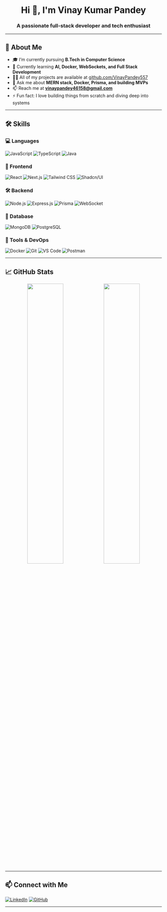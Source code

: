 <h1 align="center">Hi 👋, I'm Vinay Kumar Pandey</h1>
<h3 align="center">A passionate full-stack developer and tech enthusiast</h3>

---

## 🚀 About Me

- 🎓 I’m currently pursuing **B.Tech in Computer Science**
- 🧠 Currently learning **AI, Docker, WebSockets, and Full Stack Development**
- 👨‍💻 All of my projects are available at [github.com/VinayPandey557](https://github.com/VinayPandey557)
- 💬 Ask me about **MERN stack, Docker, Prisma, and building MVPs**
- 📫 Reach me at **vinaypandey46158@gmail.com**
- ⚡ Fun fact: I love building things from scratch and diving deep into systems

---

## 🛠️ Skills

### 💻 Languages
![JavaScript](https://img.shields.io/badge/JavaScript-F7DF1E?style=flat-square&logo=javascript&logoColor=black)
![TypeScript](https://img.shields.io/badge/TypeScript-007ACC?style=flat-square&logo=typescript&logoColor=white)
![Java](https://img.shields.io/badge/Java-ED8B00?style=flat-square&logo=java&logoColor=white)

### 🧩 Frontend
![React](https://img.shields.io/badge/React-20232A?style=flat-square&logo=react&logoColor=61DAFB)
![Next.js](https://img.shields.io/badge/Next.js-000?style=flat-square&logo=next.js&logoColor=white)
![Tailwind CSS](https://img.shields.io/badge/Tailwind_CSS-38B2AC?style=flat-square&logo=tailwind-css&logoColor=white)
![Shadcn/UI](https://img.shields.io/badge/Shadcn/UI-black?style=flat-square)

### 🛠️ Backend
![Node.js](https://img.shields.io/badge/Node.js-339933?style=flat-square&logo=node.js&logoColor=white)
![Express.js](https://img.shields.io/badge/Express.js-000000?style=flat-square&logo=express&logoColor=white)
![Prisma](https://img.shields.io/badge/Prisma-3982CE?style=flat-square&logo=prisma&logoColor=white)
![WebSocket](https://img.shields.io/badge/WebSocket-35495E?style=flat-square)

### 🧱 Database
![MongoDB](https://img.shields.io/badge/MongoDB-4EA94B?style=flat-square&logo=mongodb&logoColor=white)
![PostgreSQL](https://img.shields.io/badge/PostgreSQL-316192?style=flat-square&logo=postgresql&logoColor=white)

### 🧰 Tools & DevOps
![Docker](https://img.shields.io/badge/Docker-2496ED?style=flat-square&logo=docker&logoColor=white)
![Git](https://img.shields.io/badge/Git-F05032?style=flat-square&logo=git&logoColor=white)
![VS Code](https://img.shields.io/badge/VS_Code-007ACC?style=flat-square&logo=visual-studio-code&logoColor=white)
![Postman](https://img.shields.io/badge/Postman-FF6C37?style=flat-square&logo=postman&logoColor=white)

---

## 📈 GitHub Stats

<p align="center">
  <img src="https://github-readme-stats.vercel.app/api?username=VinayPandey557&show_icons=true&theme=radical" width="48%" />
  <img src="https://github-readme-streak-stats.herokuapp.com/?user=VinayPandey557&theme=radical" width="48%" />
</p>

---

## 📫 Connect with Me

[![LinkedIn](https://img.shields.io/badge/LinkedIn-blue?style=flat-square&logo=linkedin)](https://www.linkedin.com/in/557vinaypandey/)
[![GitHub](https://img.shields.io/badge/GitHub-black?style=flat-square&logo=github)](https://github.com/VinayPandey557)

---

